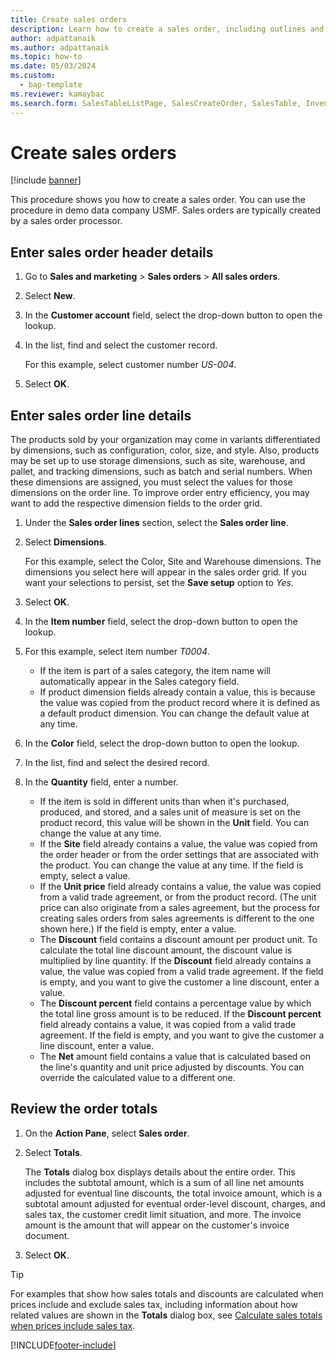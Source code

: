```yaml
---
title: Create sales orders
description: Learn how to create a sales order, including outlines and step-by-step processes for entering sales order header details and entering sales order line details.
author: adpattanaik
ms.author: adpattanaik
ms.topic: how-to
ms.date: 05/03/2024
ms.custom: 
  - bap-template
ms.reviewer: kamaybac
ms.search.form: SalesTableListPage, SalesCreateOrder, SalesTable, InventDimParmFixed, InventProductDimensionLookup, SalesTotals, SalesTableDelete, SalesTableListPagePreviewPage, SalesUpdateRemain
---
```


# Create sales orders

[!include [banner](../../includes/banner.md)]

This procedure shows you how to create a sales order. You can use the procedure in demo data company USMF. Sales orders are typically created by a sales order processor.

## Enter sales order header details

1. Go to **Sales and marketing** \> **Sales orders** \> **All sales orders**.
2. Select **New**.
3. In the **Customer account** field, select the drop-down button to open the lookup.
4. In the list, find and select the customer record.

    For this example, select customer number *US-004*.

5. Select **OK**.

## Enter sales order line details

The products sold by your organization may come in variants differentiated by dimensions, such as configuration, color, size, and style. Also, products may be set up to use storage dimensions, such as site, warehouse, and pallet, and tracking dimensions, such as batch and serial numbers. When these dimensions are assigned, you must select the values for those dimensions on the order line. To improve order entry efficiency, you may want to add the respective dimension fields to the order grid.

1. Under the **Sales order lines** section, select the **Sales order line**.
2. Select **Dimensions**.

    For this example, select the Color, Site and Warehouse dimensions. The dimensions you select here will appear in the sales order grid. If you want your selections to persist, set the **Save setup** option to *Yes*.

3. Select **OK**.
4. In the **Item number** field, select the drop-down button to open the lookup.
5. For this example, select item number *T0004*.

    - If the item is part of a sales category, the item name will automatically appear in the Sales category field.
    - If product dimension fields already contain a value, this is because the value was copied from the product record where it is defined as a default product dimension. You can change the default value at any time.

6. In the **Color** field, select the drop-down button to open the lookup.
7. In the list, find and select the desired record.
8. In the **Quantity** field, enter a number.

    - If the item is sold in different units than when it's purchased, produced, and stored, and a sales unit of measure is set on the product record, this value will be shown in the **Unit** field. You can change the value at any time.
    - If the **Site** field already contains a value, the value was copied from the order header or from the order settings that are associated with the product. You can change the value at any time. If the field is empty, select a value.
    - If the **Unit price** field already contains a value, the value was copied from a valid trade agreement, or from the product record. (The unit price can also originate from a sales agreement, but the process for creating sales orders from sales agreements is different to the one shown here.) If the field is empty, enter a value.
    - The **Discount** field contains a discount amount per product unit. To calculate the total line discount amount, the discount value is multiplied by line quantity. If the **Discount** field already contains a value, the value was copied from a valid trade agreement. If the field is empty, and you want to give the customer a line discount, enter a value.
    - The **Discount percent** field contains a percentage value by which the total line gross amount is to be reduced. If the **Discount percent** field already contains a value, it was copied from a valid trade agreement. If the field is empty, and you want to give the customer a line discount, enter a value.
    - The **Net** amount field contains a value that is calculated based on the line's quantity and unit price adjusted by discounts. You can override the calculated value to a different one.

## Review the order totals

1. On the **Action Pane**, select **Sales order**.
2. Select **Totals**.

    The **Totals** dialog box displays details about the entire order. This includes the subtotal amount, which is a sum of all line net amounts adjusted for eventual line discounts, the total invoice amount, which is a subtotal amount adjusted for eventual order-level discount, charges, and sales tax, the customer credit limit situation, and more. The invoice amount is the amount that will appear on the customer's invoice document.

3. Select **OK**.

> [!TIP]
> For examples that show how sales totals and discounts are calculated when prices include and exclude sales tax, including information about how related values are shown in the **Totals** dialog box, see [Calculate sales totals when prices include sales tax](../sales-tax-calculation.md).

[!INCLUDE[footer-include](../../../includes/footer-banner.md)]
